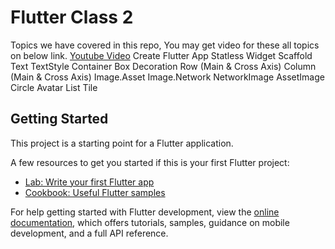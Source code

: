# Flutter Class 2

Topics we have covered in this repo, You may get video for these all topics on below link.
<a href="https://youtu.be/3Qw1dnGislY">Youtube Video<a/>
Create Flutter App
Statless Widget
Scaffold
Text
TextStyle
Container
Box Decoration
Row (Main & Cross Axis)
Column (Main & Cross Axis)
Image.Asset
Image.Network
NetworkImage
AssetImage
Circle Avatar
List Tile

## Getting Started

This project is a starting point for a Flutter application.

A few resources to get you started if this is your first Flutter project:

- [Lab: Write your first Flutter app](https://docs.flutter.dev/get-started/codelab)
- [Cookbook: Useful Flutter samples](https://docs.flutter.dev/cookbook)

For help getting started with Flutter development, view the
[online documentation](https://docs.flutter.dev/), which offers tutorials,
samples, guidance on mobile development, and a full API reference.
